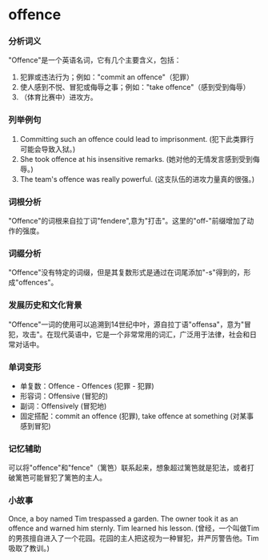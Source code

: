 # offence

### 分析词义

  

"Offence"是一个英语名词，它有几个主要含义，包括：

  

1.  犯罪或违法行为；例如："commit an offence"（犯罪）
2.  使人感到不悦、冒犯或侮辱之事；例如："take offence"（感到受到侮辱）
3.  （体育比赛中）进攻方。

  

### 列举例句

  

1.  Committing such an offence could lead to imprisonment. (犯下此类罪行可能会导致入狱。)
2.  She took offence at his insensitive remarks. (她对他的无情发言感到受到侮辱。)
3.  The team's offence was really powerful. (这支队伍的进攻力量真的很强。)

  

### 词根分析

  

"Offence"的词根来自拉丁词"fendere",意为"打击"。这里的"off-"前缀增加了动作的强度。

  

### 词缀分析

  

"Offence"没有特定的词缀，但是其复数形式是通过在词尾添加"-s"得到的，形成"offences"。

  

### 发展历史和文化背景

  

"Offence"一词的使用可以追溯到14世纪中叶，源自拉丁语"offensa"，意为"冒犯，攻击"。在现代英语中，它是一个非常常用的词汇，广泛用于法律，社会和日常对话中。

  

### 单词变形

  

*   单复数：Offence - Offences (犯罪 - 犯罪)
*   形容词：Offensive (冒犯的)
*   副词：Offensively (冒犯地)
*   固定搭配：commit an offence (犯罪), take offence at something (对某事感到冒犯)

  

### 记忆辅助

  

可以将"offence"和"fence"（篱笆）联系起来，想象超过篱笆就是犯法，或者打破篱笆可能冒犯了篱笆的主人。

  

### 小故事

  

Once, a boy named Tim trespassed a garden. The owner took it as an offence and warned him sternly. Tim learned his lesson. (曾经，一个叫做Tim的男孩擅自进入了一个花园。花园的主人把这视为一种冒犯，并严厉警告他。Tim吸取了教训。)
